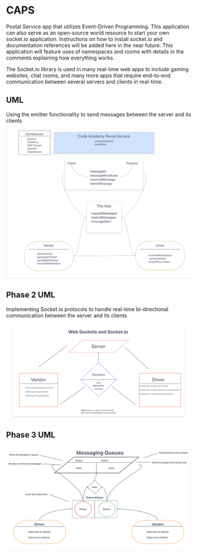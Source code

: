 # CAPS

Postal Service app that utilizes Event-Driven Programming. This application can also serve as an open-source world resource to start your own socket.io application. Instructions on how to install socket.io and documentation references will be added here in the near future. This application will feature uses of namespaces and rooms with details in the comments explaining how everything works.

The Socket.io library is used in many real-time web apps to include gaming websites, chat rooms, and many more apps that require end-to-end communication between several servers and clients in real-time.

## UML

Using the emitter functionality to send messages between the server and its clients

![Day 1](./UML.png)

## Phase 2 UML

Implementing Socket.io protocols to handle real-time bi-directional communication between the server and its clients

![Day 2](./phase2.png)


## Phase 3 UML

![Day 3](./phase3.png)